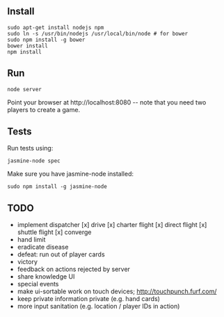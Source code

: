 Install
-------

    sudo apt-get install nodejs npm
    sudo ln -s /usr/bin/nodejs /usr/local/bin/node # for bower
    sudo npm install -g bower
    bower install
    npm install

Run
---

    node server

Point your browser at http://localhost:8080 -- note that you need two players
to create a game.

Tests
-----

Run tests using:

    jasmine-node spec

Make sure you have jasmine-node installed:

	sudo npm install -g jasmine-node

TODO
----

 - implement dispatcher
    [x] drive
    [x] charter flight
    [x] direct flight
    [x] shuttle flight
    [x] converge
 - hand limit
 - eradicate disease
 - defeat: run out of player cards
 - victory
 - feedback on actions rejected by server
 - share knowledge UI
 - special events
 - make ui-sortable work on touch devices; http://touchpunch.furf.com/
 - keep private information private (e.g. hand cards)
 - more input sanitation (e.g. location / player IDs in action)
